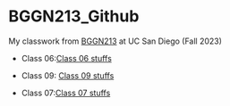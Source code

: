 # BGGN213_Github
My classwork from [BGGN213](https://bioboot.github.io/bggn213_F23/) at UC San Diego (Fall 2023)

- Class 06:[Class 06 stuffs](https://github.com/Aaron5947/BGGN213_Github/blob/main/class%2006/class-06.pdf)


- Class 09: [Class 09 stuffs](https://giithub.com/Aaron5947/BGGN213_Github/blob/main/class%2009/class%09.md)

- Class 07:[Class 07 stuffs]()
